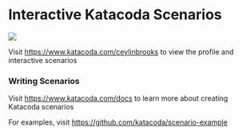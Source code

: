 # Interactive Katacoda Scenarios

[![](http://shields.katacoda.com/katacoda/ceylinbrooks/count.svg)](https://www.katacoda.com/ceylinbrooks "Get your profile on Katacoda.com")

Visit https://www.katacoda.com/ceylinbrooks to view the profile and interactive scenarios

### Writing Scenarios
Visit https://www.katacoda.com/docs to learn more about creating Katacoda scenarios

For examples, visit https://github.com/katacoda/scenario-example
